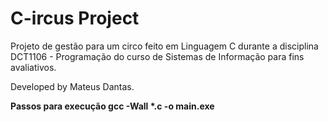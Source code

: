 # C-ircus Project 
 Projeto de gestão para um circo feito em Linguagem C durante a disciplina DCT1106 - Programação do curso de Sistemas de Informação para fins avaliativos.


 Developed by Mateus Dantas.

<strong>Passos para execução<strong>
gcc -Wall *.c -o main.exe